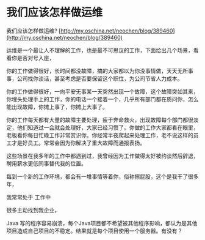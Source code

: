 # 我们应该怎样做运维

我们应该怎样做运维? [http://my.oschina.net/neochen/blog/389460](http://my.oschina.net/neochen/blog/389460)

运维是一个最让人不理解的工作，也是最不可思议的工作，下面给出几个场景，看看你是否对号入座，

你的工作做得很好，长时间都没故障，搞的大家都以为你没事情做，天天无所事事，公司找你谈话，甚至考虑是否要保留这个职位，为公司节省人力成本。

你的工作做得很好，一向平安无事某一天突然出现一个故障，这个故障突如其来，你埋头处理手上的工作，你的电话一个接着一个，几乎所有部门都在质问你，怎么能出现故障，你摊上事了，你摊上大事了。

你的工作每天都有大量的故障主要处理，疲于奔命救火，出现故障每个部门都很淡定，他们知道过一会就会处理好，大家已经习惯了。你做的工作大家都看在眼里，老板看你每日忙碌工作非常赏识你。你经常半夜爬起来处理工作，老不说这样的员工才是好员工。常常会因为你解决了重大故障而通报表扬。

这些场景在我多年的工作中都遇到过，我曾经因为工作做得太好被约谈然后辞退，聘用薪水更低同事替代我的位置。

每到一个新的工作环境，都会有一堆事情等着你，俗称擦屁股，这个是我干了很多年，

我常常处于 工作中

很多主动找到我企业，

Java 写的程序容易崩溃，每个Java项目都不希望被其他程序影响，都认为是其他项目造成自己项目的不稳定。结果就是每个项目使用一个服务器。有没有？

